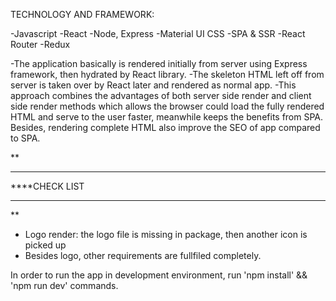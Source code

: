 TECHNOLOGY AND FRAMEWORK:

-Javascript
-React 
-Node, Express
-Material UI CSS
-SPA & SSR
-React Router
-Redux

-The application basically is rendered initially from server using Express framework, then hydrated by React library. 
-The skeleton HTML left off from server is taken over by React later and rendered as normal app.
-This approach combines the advantages of both server side render and client side render methods which allows the browser could
load the fully rendered HTML and serve to the user faster, meanwhile keeps the benefits from SPA. Besides, rendering complete HTML
also improve the SEO of app compared to SPA.

**
****
****CHECK LIST
****
**

- Logo render: the logo file is missing in package, then another icon is picked up
- Besides logo, other requirements are fullfiled completely.

In order to run the app in development environment, run 'npm install' && 'npm run dev' commands.
